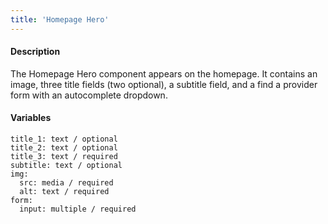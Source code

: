 ```yaml
---
title: 'Homepage Hero'
---
```

#### Description
The Homepage Hero component appears on the homepage. It contains an image, three title fields (two optional), a subtitle field, and a find a provider form with an autocomplete dropdown.

#### Variables
~~~
title_1: text / optional
title_2: text / optional
title_3: text / required
subtitle: text / optional
img:
  src: media / required
  alt: text / required
form: 
  input: multiple / required
~~~
